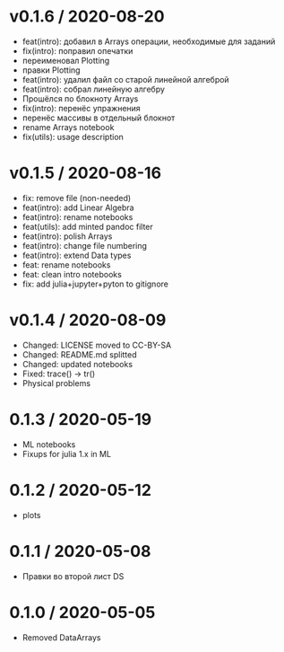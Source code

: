 
v0.1.6 / 2020-08-20
==================

  * feat(intro): добавил в Arrays операции, необходимые для заданий
  * fix(intro): поправил опечатки
  * переименовал Plotting
  * правки Plotting
  * feat(intro): удалил файл со старой линейной алгеброй
  * feat(intro): собрал линейную алгебру
  * Прошёлся по блокноту Arrays
  * fix(intro): перенёс упражнения
  * перенёс массивы в отдельный блокнот
  * rename Arrays notebook
  * fix(utils): usage description

v0.1.5 / 2020-08-16
==================

  * fix: remove file (non-needed)
  * feat(intro): add Linear Algebra
  * feat(intro): rename notebooks
  * feat(utils): add minted pandoc filter
  * feat(intro): polish Arrays
  * feat(intro): change file numbering
  * feat(intro): extend Data types
  * feat: rename notebooks
  * feat: clean intro notebooks
  * fix: add julia+jupyter+pyton to gitignore

v0.1.4 / 2020-08-09
==================

  * Changed: LICENSE moved to CC-BY-SA
  * Changed: README.md splitted
  * Changed: updated notebooks
  * Fixed: trace() -> tr()
  * Physical problems

0.1.3 / 2020-05-19
==================

  * ML notebooks
  * Fixups for julia 1.x in ML

0.1.2 / 2020-05-12
==================

  * plots

0.1.1 / 2020-05-08
==================

  * Правки во второй лист DS

0.1.0 / 2020-05-05
==================

  * Removed DataArrays

